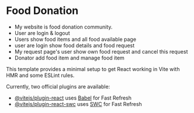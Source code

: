 # Food Donation
-  My website is food donation community.
-  User are login & logout
-  Users show food items and all food available page
-  user are login show food details and food request
-  My request page's user show own food request  and cancel this request
-  Donator add food item and manage food item

This template provides a minimal setup to get React working in Vite with HMR and some ESLint rules.

Currently, two official plugins are available:

- [@vitejs/plugin-react](https://github.com/vitejs/vite-plugin-react/blob/main/packages/plugin-react/README.md) uses [Babel](https://babeljs.io/) for Fast Refresh
- [@vitejs/plugin-react-swc](https://github.com/vitejs/vite-plugin-react-swc) uses [SWC](https://swc.rs/) for Fast Refresh
